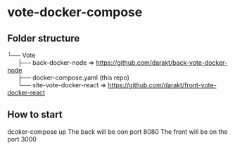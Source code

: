 # vote-docker-compose

## Folder structure



└── Vote <br/>
&nbsp;&nbsp;&nbsp;&nbsp;&nbsp;&nbsp;├── back-docker-node   => https://github.com/darakt/back-vote-docker-node <br/>
&nbsp;&nbsp;&nbsp;&nbsp;&nbsp;&nbsp;├── docker-compose.yaml (this repo) <br/>
&nbsp;&nbsp;&nbsp;&nbsp;&nbsp;&nbsp;└── site-vote-docker-react => https://github.com/darakt/front-vote-docker-react
    
    
## How to start

dcoker-compose up
The back will be oon port 8080
 The front will be on the port 3000
